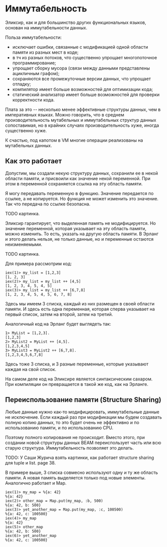 # Иммутабельность

Эликсир, как и для большинство других функциональных языков, основан на иммутабельности данных.

Польза иммутабельности:
- исключает ошибки, связанные с модификацией одной области памяти из разных мест в коде;
- в тч из разных потоков, что существенно упрощает многопоточное программирование;
- упрощает сборку мусора (связи между данными представлены ацикличным графом);
- сохраняются все промежуточные версии данных, что упрощает отладку;
- компилятор имеет больше возможностей для оптимизации кода;
- статический анализатор имеет больше возможностей для проверки корректности кода.

Плата за это -- несколько менее эффективные структуры данных, чем в императивных языках. Можно говорить, что в среднем производительность мутабельных и иммутабельных структур данных сопоставимая, но в крайних случаях производительность хуже, иногда существенно хуже.

К счастью, под капотом в VM многие операции реализованы на мутабельных данных.


## Как это работает

Допустим, мы создали некую структуру данных, сохранили ее в некой области памяти, и присвоили как значение некой переменной. При этом в переменной сохраняется ссылка на эту область памяти.

Я могу передавать переменную в функцию. Значение передается по ссылке, а не копируется. Но функция не может изменить это значение. Так что передача по ссылке безопасна.

TODO картинка.

Эликсир гарантирует, что выделенная память не модифицируется. Но значение переменной, которая указывает на эту область памяти, можно изменить. То есть, указать на другую область памяти. В Эрланг и этого делать нельзя, не только данные, но и переменные остаются неизменяемыми.

TODO картинка.

Для примера рассмотрим код:

```
iex(1)> my_list = [1,2,3]
[1, 2, 3]
iex(2)> my_list = my_list ++ [4,5]
[1, 2, 3, 4, 5, 4, 5]
iex(3)> my_list = my_list ++ [6,7,8]
[1, 2, 3, 4, 5, 4, 5, 6, 7, 8]
```

Здесь мы имеем 3 списка, каждый из них размещен в своей области памяти. И здесь есть одна переменная, которая сперва указывает на первый список, затем на второй, затем на третий.

Аналогичный код на Эрланг будет выглядеть так:
```
1> MyList = [1,2,3].
[1,2,3]
2> MyList2 = MyList ++ [4,5].
[1,2,3,4,5]
3> MyList3 = MyList2 ++ [6,7,8].
[1,2,3,4,5,6,7,8]
```
Здесь тоже 3 списка, и 3 разные переменные, которые указывают каждая на свой список.

На самом деле код на Эликсире является синтаксическим сахаром. При компиляции он превращается в такой же код, как на Эрланге.


## Переиспользование памяти (Structure Sharing)

Любые данные нужно как-то модифицировать, иммутабельные данные не исключение. Если каждый раз при модификации мы будем создавать полную копию данных, то это будет очень не эффективно и по использованию памяти, и по использованию CPU.

Поэтому полного копирования не происходит. Вместо этого, при создании новой структуры данных BEAM переиспользует часть или всю старую структура. Иммутабельность позволяет это делать.

TODO: У Саши Журича взять картинки, как работает structure sharing для tuple и list.
page 38.

В примере выше, 3 списка совмесно используют одну и ту же область памяти. А новая память выделяется только под новые элементы. Аналогично работает и Map.

```
iex(1)> my_map = %{a: 42}
%{a: 42}
iex(2)> other_map = Map.put(my_map, :b, 500)
%{a: 42, b: 500}
iex(3)> yet_another_map = Map.put(my_map, :c, 100500)
%{a: 42, c: 100500}
iex(4)> my_map
%{a: 42}
iex(5)> other_map
%{a: 42, b: 500}
iex(6)> yet_another_map
%{a: 42, c: 100500}
```

